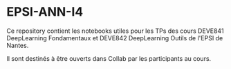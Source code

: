# EPSI-ANN-I4

Ce repository contient les notebooks utiles pour les TPs des cours DEVE841 DeepLearning Fondamentaux et DEVE842 DeepLearning Outils de l'EPSI de Nantes.

Il sont destinés à être ouverts dans Collab par les participants au cours.
